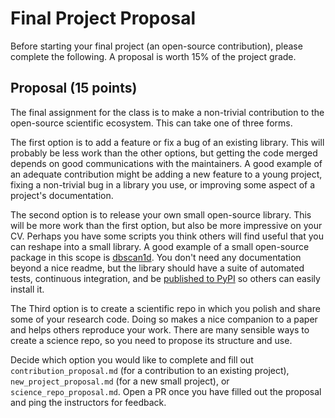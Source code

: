 # Final Project Proposal

Before starting your final project (an open-source contribution), please
complete the following. A proposal is worth 15% of the project grade.

## Proposal (15 points)

The final assignment for the class is to make a non-trivial contribution to the open-source
scientific ecosystem. This can take one of three forms. 

The first option is to add a feature or fix a bug of an existing library. This will probably
be less work than the other options, but getting the code merged depends on good
communications with the maintainers. A good example of an adequate contribution might be 
adding a new feature to a young project, fixing a non-trivial bug in a library you use,
or improving some aspect of a project's documentation. 

The second option is to release your own small open-source library. This will be more work than 
the first option, but also be more impressive on your CV. Perhaps you have some
scripts you think others will find useful that you can reshape into a small library. A good example 
of a small open-source package in this scope is [dbscan1d](https://github.com/d-chambers/dbscan1d).
You don't need any documentation beyond a nice readme, but the library should have a suite
of automated tests, continuous integration, and be 
[published to PyPI](https://packaging.python.org/en/latest/tutorials/packaging-projects/) so others
can easily install it. 

The Third option is to create a scientific repo in which you polish and share some of your research
code. Doing so makes a nice companion to a paper and helps others reproduce your work. There are many
sensible ways to create a science repo, so you need to propose its structure and use. 

Decide which option you would like to complete and fill out `contribution_proposal.md`
(for a contribution to an existing project), `new_project_proposal.md` (for a new small project), 
or `science_repo_proposal.md`.
Open a PR once you have filled out the proposal and ping the instructors for feedback.
